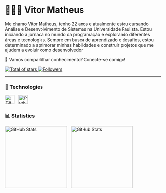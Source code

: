 # 👨🏾‍💻 Vitor Matheus

Me chamo Vitor Matheus, tenho 22 anos e atualmente estou cursando Análise e Desenvolvimento de Sistemas na Universidade Paulista. Estou iniciando a jornada no mundo da programação e explorando diferentes áreas e tecnologias. Sempre em busca de aprendizado e desafios, estou determinado a aprimorar minhas habilidades e construir projetos que me ajudem a evoluir como desenvolvedor.

🚀 Vamos compartilhar conhecimento? Conecte-se comigo!

<p align="left">
  <a href="https://github.com/Ovitormatheus?tab=repositories&sort=stargazers">
        <img 
            alt="Total of stars" 
            title="Total GitHub Stars" 
            src="https://custom-icon-badges.demolab.com/github/stars/Ovitormatheus?color=55960c&style=for-the-badge&labelColor=488207&logo=star&label=stars"
        />
    </a>
    <a href="https://github.com/Ovitormatheus?tab=followers">
        <img 
            alt="Followers" 
            title="Follow me on GitHub" 
            src="https://custom-icon-badges.demolab.com/github/followers/Ovitormatheus?color=236ad3&labelColor=1155ba&style=for-the-badge&logo=github&label=follow&logoColor=white"
        />
    </a>
</p>

---

### 🤖 Technologies

<img 
    align="left" 
    alt="Git" 
    title="Git"
    width="30px" 
    style="padding-right: 10px;" 
    src="https://cdn.jsdelivr.net/gh/devicons/devicon@latest/icons/git/git-original.svg" 
/>
<img 
    align="left" 
    alt="Python" 
    title="Python"
    width="30px" 
    style="padding-right: 10px;" 
    src="https://cdn.jsdelivr.net/gh/devicons/devicon@latest/icons/python/python-original.svg" 
/>


<br/>
<br/>

### 📊 Statistics

<p>
  <img 
    align="left" 
    alt="GitHub Stats" 
    height="200" 
    style="padding-right: 10px;" 
    src="https://github-readme-stats.vercel.app/api?username=Ovitormatheus&show_icons=true&theme=tokyonight&include_all_commits=true" 
  />

<img 
      align="left" 
      alt="GitHub Stats" 
      height="200" 
      src="https://github-readme-stats.vercel.app/api/top-langs/?username=Ovitormatheus&theme=tokyonight&layout=compact&custom_title=Technologies&langs_count=9" 
  />

</p>
